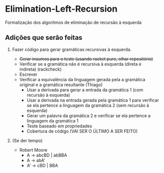 # Elimination-Left-Recursion
Formalização dos algoritmos de eliminação de recursão à esquerda

## Adições que serão feitas

1. Fazer código para gerar gramáticas recursivas à esquerda.
    - ~~Gerar insumos para o teste (usando racket puro, olhar repositório)~~
    - Verificar se a gramática não é recursiva à esquerda (direta e indireta) (rackcheck)
    - Escrever 
    - Verificar a equivalência da linguagem gerada pela a gramática original e a gramática resultante (Thiago)
        - Usar a derivada para gerar a entrada da gramática 1 (com recursão à esquerda)
        - Usar a derivada na entrada gerada pela gramática  1 para verificar se ela pertence a linguagem da gramática 2 (sem recursão à esquerda)
        - Gerar um palavra da gramática 2 e verificar se ela pertence a linguagem da gramática 1
        - Teste baseado em propriedades
        - Cobertura de código (VAI SER O ÚLTIMO A SER FEITO)

2. (Se der tempo)
    - Robert Moore
        - A -> abcBD | abBBA
        - A -> abA'
        - A' -> cBD | BBA
